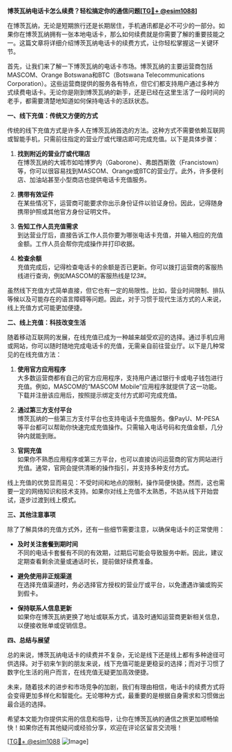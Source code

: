 **博茨瓦纳电话卡怎么续费？轻松搞定你的通信问题[[TG💪+ @esim1088](https://t.me/s/esim1088)]**

在博茨瓦纳，无论是短期旅行还是长期居住，手机通讯都是必不可少的一部分。如果你在博茨瓦纳拥有一张本地电话卡，那么如何续费就是你需要了解的重要技能之一。这篇文章将详细介绍博茨瓦纳电话卡的续费方式，让你轻松掌握这一关键环节。

首先，让我们来了解一下博茨瓦纳的电话卡市场。博茨瓦纳的主要运营商包括MASCOM、Orange Botswana和BTC（Botswana Telecommunications Corporation）。这些运营商提供的服务各有特点，但它们都支持用户通过多种方式续费电话卡。无论你是刚到博茨瓦纳的新手，还是已经在这里生活了一段时间的老手，都需要清楚地知道如何保持电话卡的活跃状态。

**一、线下充值：传统又方便的方式**

传统的线下充值方式是许多人在博茨瓦纳首选的方法。这种方式不需要依赖互联网或智能手机，只需前往指定的营业厅或代理店即可完成充值。以下是具体步骤：

1. **找到附近的营业厅或代理店**  
   在博茨瓦纳的大城市如哈博罗内（Gaborone）、弗朗西斯敦（Francistown）等，你可以很容易找到MASCOM、Orange或BTC的营业厅。此外，许多便利店、加油站甚至小型商店也提供电话卡充值服务。

2. **携带有效证件**  
   在某些情况下，运营商可能要求你出示身份证件以验证身份。因此，记得随身携带护照或其他官方身份证明文件。

3. **告知工作人员充值需求**  
   到达营业厅后，直接告诉工作人员你要为哪张电话卡充值，并输入相应的充值金额。工作人员会帮你完成操作并打印收据。

4. **检查余额**  
   充值完成后，记得检查电话卡的余额是否已更新。你可以拨打运营商的客服热线进行查询，例如MASCOM的客服热线是*123#*。

虽然线下充值方式简单直接，但它也有一定的局限性。比如，营业时间限制、排队等候以及可能存在的语言障碍等问题。因此，对于习惯于现代生活方式的人来说，线上充值方式可能更加便捷。

**二、线上充值：科技改变生活**

随着移动互联网的发展，在线充值已成为一种越来越受欢迎的选择。通过手机应用或网站，你可以随时随地完成电话卡的充值，无需亲自前往营业厅。以下是几种常见的在线充值方法：

1. **使用官方应用程序**  
   大多数运营商都有自己的官方应用程序，支持用户通过银行卡或电子钱包进行充值。例如，MASCOM的“MASCOM Mobile”应用程序就提供了这一功能。下载并注册该应用后，按照提示绑定支付方式即可完成充值。

2. **通过第三方支付平台**  
   博茨瓦纳的一些第三方支付平台也支持电话卡充值服务。像PayU、M-PESA等平台都可以帮助你快速完成充值操作。只需输入电话号码和充值金额，几分钟内就能到账。

3. **官网充值**  
   如果你不熟悉应用程序或第三方平台，也可以直接访问运营商的官方网站进行充值。通常，官网会提供清晰的操作指引，并支持多种支付方式。

线上充值的优势显而易见：不受时间和地点的限制，操作简便快捷。然而，这也需要一定的网络知识和技术支持。如果你对线上充值不太熟悉，不妨从线下开始尝试，逐步过渡到线上模式。

**三、其他注意事项**

除了了解具体的充值方式外，还有一些细节需要注意，以确保电话卡的正常使用：

- **及时关注套餐到期时间**  
  不同的电话卡套餐有不同的有效期，过期后可能会导致服务中断。因此，建议定期查看剩余流量或通话时长，提前做好续费准备。

- **避免使用非正规渠道**  
  在选择充值渠道时，务必选择官方授权的营业厅或平台，以免遭遇诈骗或购买到假卡。

- **保持联系人信息更新**  
  如果你在博茨瓦纳更换了地址或联系方式，请及时通知运营商更新相关信息，以便接收账单或促销信息。

**四、总结与展望**

总的来说，博茨瓦纳电话卡的续费并不复杂，无论是线下还是线上都有多种途径可供选择。对于初来乍到的朋友来说，线下充值可能是更稳妥的选择；而对于习惯了数字化生活的用户而言，在线充值无疑更加高效便捷。

未来，随着技术的进步和市场竞争的加剧，我们有理由相信，电话卡的续费方式将会变得更加多样化和智能化。无论哪种方式，最重要的是根据自身需求和习惯做出最合适的选择。

希望本文能为你提供实用的信息和指导，让你在博茨瓦纳的通信之旅更加顺畅愉快！如果你还有其他疑问或经验分享，欢迎在评论区留言交流哦！

[[TG💪+ @esim1088](https://t.me/s/esim1088) ![Image](https://i.postimg.cc/4NQfJmqS/Snipaste-2025-05-13-00-14-12.png)]